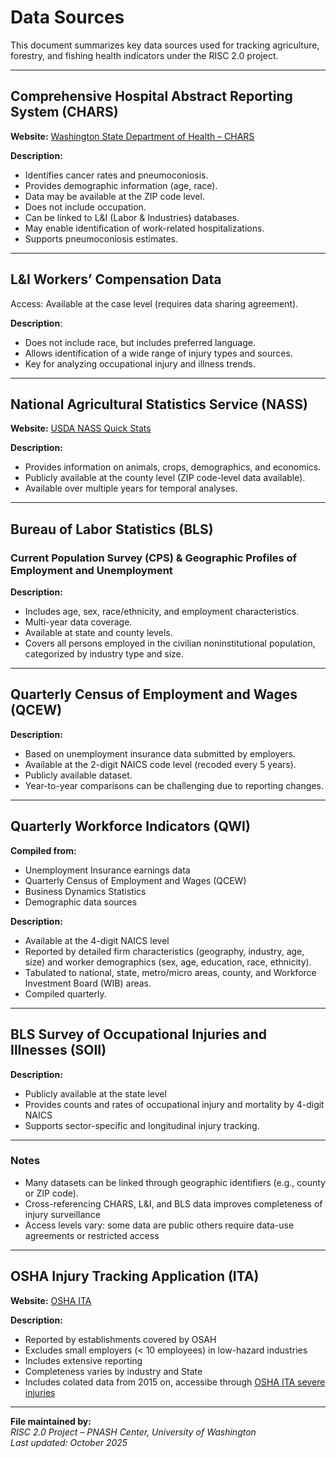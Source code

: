 # Data Sources

This document summarizes key data sources used for tracking agriculture, forestry, and fishing health indicators under the RISC 2.0 project.

---

## Comprehensive Hospital Abstract Reporting System (CHARS)

**Website:** [Washington State Department of Health – CHARS](http://www.doh.wa.gov/DataandStatisticalReports/HealthcareinWashington/HospitalandPatientData/HospitalDischargeDataCHARS)

**Description:**
- Identifies cancer rates and pneumoconiosis.  
- Provides demographic information (age, race).  
- Data may be available at the ZIP code level.  
- Does not include occupation.  
- Can be linked to L&I (Labor & Industries) databases.  
- May enable identification of work-related hospitalizations.  
- Supports pneumoconiosis estimates.

---

## L&I Workers’ Compensation Data

Access: Available at the case level (requires data sharing agreement).

**Description**:
- Does not include race, but includes preferred language.  
- Allows identification of a wide range of injury types and sources.  
- Key for analyzing occupational injury and illness trends.  

---

## National Agricultural Statistics Service (NASS)

**Website:** [USDA NASS Quick Stats](https://quickstats.nass.usda.gov/)

**Description:**
- Provides information on animals, crops, demographics, and economics.  
- Publicly available at the county level (ZIP code-level data available).  
- Available over multiple years for temporal analyses.  

---

## Bureau of Labor Statistics (BLS)  
### Current Population Survey (CPS) & Geographic Profiles of Employment and Unemployment

**Description:**
- Includes age, sex, race/ethnicity, and employment characteristics.  
- Multi-year data coverage.  
- Available at state and county levels.  
- Covers all persons employed in the civilian noninstitutional population, categorized by industry type and size.

---

## Quarterly Census of Employment and Wages (QCEW)

**Description:**
- Based on unemployment insurance data submitted by employers.  
- Available at the 2-digit NAICS code level (recoded every 5 years).  
- Publicly available dataset.  
- Year-to-year comparisons can be challenging due to reporting changes.  

---

## Quarterly Workforce Indicators (QWI)

**Compiled from:**
- Unemployment Insurance earnings data  
- Quarterly Census of Employment and Wages (QCEW)  
- Business Dynamics Statistics  
- Demographic data sources  

**Description:**
- Available at the 4-digit NAICS level  
- Reported by detailed firm characteristics (geography, industry, age, size) and worker demographics (sex, age, education, race, ethnicity).  
- Tabulated to national, state, metro/micro areas, county, and Workforce Investment Board (WIB) areas.  
- Compiled quarterly.

---

## BLS Survey of Occupational Injuries and Illnesses (SOII)

**Description:**
- Publicly available at the state level  
- Provides counts and rates of occupational injury and mortality by 4-digit NAICS  
- Supports sector-specific and longitudinal injury tracking.  

---

### Notes

- Many datasets can be linked through geographic identifiers (e.g., county or ZIP code).  
- Cross-referencing CHARS, L&I, and BLS data improves completeness of injury surveillance  
- Access levels vary: some data are public others require data-use agreements or restricted access

---

##  OSHA Injury Tracking Application (ITA) 
**Website:** [OSHA ITA](https://www.osha.gov/injuryreporting/)

**Description:**
- Reported by establishments covered by OSAH
- Excludes small employers (< 10 employees) in low-hazard industries 
- Includes extensive reporting
- Completeness varies by industry and State
- Includes colated data from 2015 on, accessibe through [OSHA ITA severe injuries](https://www.osha.gov/injuryreporting/)
  

---

**File maintained by:**  
*RISC 2.0 Project – PNASH Center, University of Washington*  
*Last updated: October 2025*

